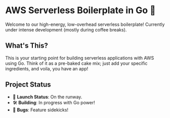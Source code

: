 # AWS Serverless Boilerplate in Go 🚀

Welcome to our high-energy, low-overhead serverless boilerplate! Currently under intense development (mostly during coffee breaks).

## What's This?

This is your starting point for building serverless applications with AWS using Go. Think of it as a pre-baked cake mix; just add your specific ingredients, and voila, you have an app!

## Project Status

- 🚀 **Launch Status**: On the runway.
- 🛠 **Building**: In progress with Go power!
- 🐛 **Bugs**: Feature sidekicks!
